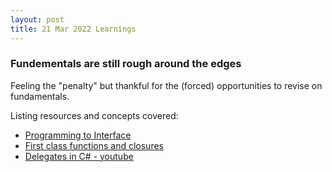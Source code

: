 ```yaml
---
layout: post
title: 21 Mar 2022 Learnings
---
```


### Fundementals are still rough around the edges

Feeling the "penalty" but thankful for the (forced) opportunities to revise on fundamentals. 

Listing resources and concepts covered: 

- [Programming to Interface](https://www.baeldung.com/cs/program-to-interface) 
- [First class functions and closures](https://www.simplethread.com/c-closures-explained/)
- [Delegates in C# - youtube](https://youtu.be/R8Blt5c-Vi4)
